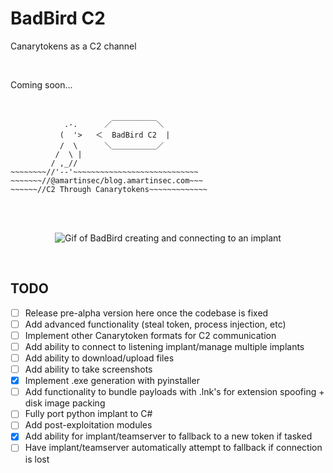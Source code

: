 # BadBird C2
Canarytokens as a C2 channel

<br>

Coming soon...

<br>

                .-.      ／￣￣￣￣￣￣＼
               (  '>   ＜  BadBird C2  |
               /  \      ＼＿＿＿＿＿＿／
              /  \ |         
             / ,_//
    ~~~~~~~~//'--'~~~~~~~~~~~~~~~~~~~~~~~~~~~~
    ~~~~~~~//@amartinsec/blog.amartinsec.com~~~
    ~~~~~~//C2 Through Canarytokens~~~~~~~~~~~~~


<br>
<br>
<p align="center">
  <img src="https://github.com/amartinsec/BadBird/raw/main/Media/badbirdCreateImplant.gif" alt="Gif of BadBird creating and connecting to an implant"/>
</p>


<br>

## TODO

- [ ] Release pre-alpha version here once the codebase is fixed
- [ ] Add advanced functionality (steal token, process injection, etc)
- [ ] Implement other Canarytoken formats for C2 communication
- [ ] Add ability to connect to listening implant/manage multiple implants
- [ ] Add ability to download/upload files
- [ ] Add ability to take screenshots
- [X] Implement .exe generation with pyinstaller
- [ ] Add functionality to bundle payloads with .lnk's for extension spoofing + disk image packing
- [ ] Fully port python implant to C#
- [ ] Add post-exploitation modules
- [X] Add ability for implant/teamserver to fallback to a new token if tasked
- [ ] Have implant/teamserver automatically attempt to fallback if connection is lost
